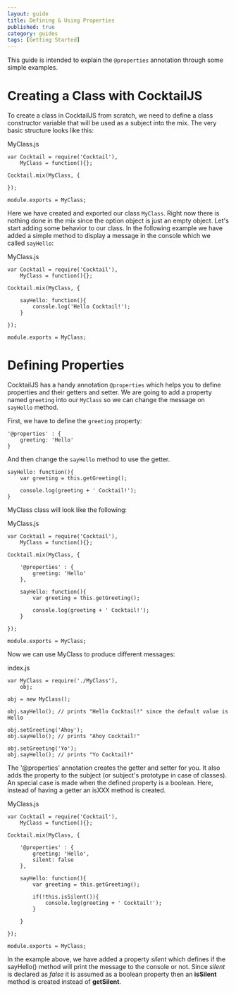 ```yaml
---
layout: guide
title: Defining & Using Properties
published: true
category: guides
tags: [Getting Started]
---
```


This guide is intended to explain the `@properties` annotation through some simple examples.

# Creating a Class with CocktailJS

To create a class in CocktailJS from scratch, we need to define a class constructor variable that will be used
as a subject into the mix. The very basic structure looks like this:

MyClass.js

    var Cocktail = require('Cocktail'),
        MyClass = function(){};

    Cocktail.mix(MyClass, {

    });

    module.exports = MyClass;

Here we have created and exported our class `MyClass`. Right now there is nothing done in the mix since the option
object is just an empty object.
Let's start adding some behavior to our class. In the following example we have added a simple method to display a
message in the console which we called `sayHello`:

MyClass.js

    var Cocktail = require('Cocktail'),
        MyClass = function(){};

    Cocktail.mix(MyClass, {

        sayHello: function(){
            console.log('Hello Cocktail!');
        }

    });

    module.exports = MyClass;

# Defining Properties

CocktailJS has a handy annotation `@properties` which helps you to define properties and their getters and setter.
We are going to add a property named `greeting` into our `MyClass` so we can change the message on `sayHello` method.

First, we have to define the `greeting` property:

    '@properties' : {
        greeting: 'Hello'
    }

And then change the `sayHello` method to use the getter.

    sayHello: function(){
        var greeting = this.getGreeting();

        console.log(greeting + ' Cocktail!');
    }

MyClass class will look like the following:

MyClass.js

    var Cocktail = require('Cocktail'),
        MyClass = function(){};

    Cocktail.mix(MyClass, {

        '@properties' : {
            greeting: 'Hello'
        },

        sayHello: function(){
            var greeting = this.getGreeting();

            console.log(greeting + ' Cocktail!');
        }

    });

    module.exports = MyClass;

Now we can use MyClass to produce different messages:

index.js

    var MyClass = require('./MyClass'),
        obj;

    obj = new MyClass();

    obj.sayHello(); // prints "Hello Cocktail!" since the default value is Hello

    obj.setGreeting('Ahoy');
    obj.sayHello(); // prints "Ahoy Cocktail!"

    obj.setGreeting('Yo');
    obj.sayHello(); // prints "Yo Cocktail!"


The '@properties' annotation creates the getter and setter for you. It also adds the property to the subject (or
subject's prototype in case of classes). An special case is made when the defined property is a boolean. Here,
instead of having a getter an isXXX method is created. 

MyClass.js

    var Cocktail = require('Cocktail'),
        MyClass = function(){};

    Cocktail.mix(MyClass, {

        '@properties' : {
            greeting: 'Hello',
            silent: false
        },

        sayHello: function(){
            var greeting = this.getGreeting();
            
            if(!this.isSilent()){
                console.log(greeting + ' Cocktail!');    
            }
            
        }

    });

    module.exports = MyClass;


In the example above, we have added a property _silent_ which defines if the sayHello() method will print the message
to the console or not. Since _silent_ is declared as _false_ it is assumed as a boolean property then an **isSilent** method
is created instead of **getSilent**. 
